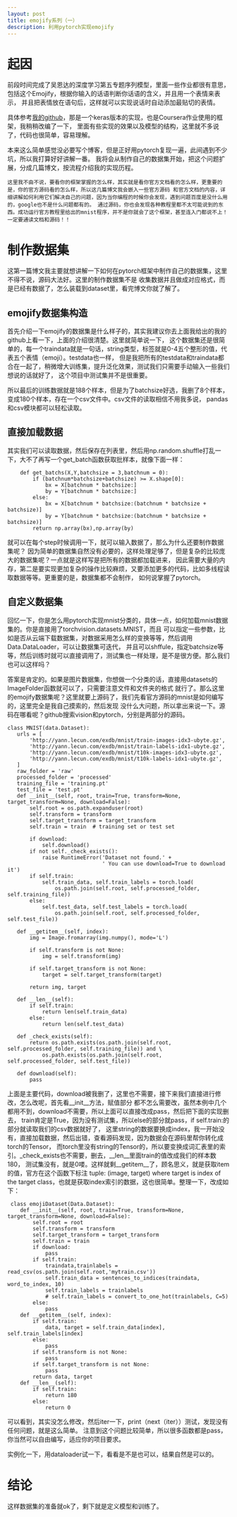 ```yaml
---
layout: post
title: emojify系列（一）
description: 利用pytorch实现emojify
---
```


# 起因

前段时间完成了吴恩达的深度学习第五专题序列模型，里面一些作业都很有意思，包括这个Emojify，根据你输入的话语判断你话语的含义，并且用一个表情来表示，
并且把表情放在语句后，这样就可以实现说话时自动添加最贴切的表情。

具体参考[我的github](https://github.com/cryer/Emojify "我的keras实现")，那是一个keras版本的实现，也是Coursera作业使用的框架，我稍稍改编了一下，
里面有些实现的效果以及模型的结构，这里就不多说了，代码也很简单，容易理解。

本来这么简单感觉没必要写个博客，但是正好用pytorch复现一遍，此间遇到不少坑，所以我打算好好讲解一番。
我将会从制作自己的数据集开始，把这个问题扩展，分成几篇博文，按流程介绍我的实现历程。

`
这里我不由不说，要看你的框架掌握的怎么样，其实就是看你官方文档看的怎么样，更重要的是，你的官方源码看的怎么样，所以这几篇博文我会嵌入一些官方源码
和官方文档的内容，详细讲解如何利用它们解决自己的问题，因为当你编程的时候你会发现，遇到问题百度是没什么用的，google也不是什么问题都有的。
通过源码，你也会发现各种教程里都不太可能说到的东西。成功运行官方教程里给出的mnist程序，并不是你就会了这个框架，甚至连入门都说不上！一定要通读文档和源码！！
`
# 制作数据集

这第一篇博文我主要就想讲解一下如何在pytorch框架中制作自己的数据集，这里不得不说，源码大法好。这里的制作数据集不是
收集数据并且做成对应格式，而是已经有数据了，怎么装载到dataset里，看完博文你就了解了。

## emojify数据集构造

首先介绍一下emojify的数据集是什么样子的，其实我建议你去上面我给出的我的github上看一下，上面的介绍很清楚。这里就简单说一下，
这个数据集还是很简单的，每一个traindata就是一句话，string类型，标签就是0-4五个整形的值，代表五个表情（emoji）。testdata也一样，
但是我把所有的testdata和traindata都合在一起了，稍微增大训练集，提升泛化效果，测试我们只需要手动输入一些我们想说的话就好了，
这个项目中测试集并不是很重要。

所以最后的训练数据就是188个样本，但是为了batchsize好选，我删了8个样本，变成180个样本，存在一个csv文件中。csv文件的读取相信不用我多说，
pandas和csv模块都可以轻松读取。

## 直接加载数据

其实我们可以读取数据，然后保存在列表里，然后用np.random.shuffle打乱一下，大不了再写一个get_batch函数获取批样本，就像下面一样：

```
    def get_batchs(X,Y,batchsize = 3,batchnum = 0):
        if (batchnum*batchsize+batchsize) >= X.shape[0]:
            bx = X[batchnum * batchsize:]
            by = Y[batchnum * batchsize:]
        else:
            bx = X[batchnum * batchsize:(batchnum * batchsize + batchsize)]
            by = Y[batchnum * batchsize:(batchnum * batchsize + batchsize)]
        return np.array(bx),np.array(by)
```
 就可以在每个step时候调用一下，就可以输入数据了，那么为什么还要制作数据集呢？
 因为简单的数据集自然没有必要的，这样处理足够了，但是复杂的比较庞大的数据集呢？一点就是这样写是把所有的数据都加载进来，
 因此需要大量的内存，第二是要实现更加复杂的操作比较麻烦，又要添加更多的代码，比如多线程读取数据等等。更重要的是，数据集都不会制作，
 如何说掌握了pytorch。
 
 ## 自定义数据集
 
 回忆一下，你是怎么用pytorch实现mnist分类的，具体一点，如何加载mnist数据集的。你是直接用了torchvision.datasets.MNIST，而且
 可以指定一些参数，比如是否从云端下载数据集，对数据采用怎么样的变换等等，然后调用 Data.DataLoader，可以让数据集可迭代，
 并且可以shffule，指定batchsize等等，然后训练时就可以直接调用了，测试集也一样处理，是不是很方便。那么我们也可以这样吗？
 
 答案是肯定的。如果是图片数据集，你想做一个分类的话，直接用datasets的ImageFolder函数就可以了，只需要注意文件和文件夹的格式
 就行了。那么这里的emojify数据集呢？这里就要上源码了，我们先看官方源码的mnist是如何编写的，这里完全是我自己摸索的，然后发现
 没什么大问题，所以拿出来说一下。源码在哪看呢？github搜索vision和pytorch，分别是两部分的源码。
 
 ```
 class MNIST(data.Dataset):
    urls = [
        'http://yann.lecun.com/exdb/mnist/train-images-idx3-ubyte.gz',
        'http://yann.lecun.com/exdb/mnist/train-labels-idx1-ubyte.gz',
        'http://yann.lecun.com/exdb/mnist/t10k-images-idx3-ubyte.gz',
        'http://yann.lecun.com/exdb/mnist/t10k-labels-idx1-ubyte.gz',
    ]
    raw_folder = 'raw'
    processed_folder = 'processed'
    training_file = 'training.pt'
    test_file = 'test.pt'
    def __init__(self, root, train=True, transform=None, target_transform=None, download=False):
        self.root = os.path.expanduser(root)
        self.transform = transform
        self.target_transform = target_transform
        self.train = train  # training set or test set

        if download:
            self.download()
        if not self._check_exists():
            raise RuntimeError('Dataset not found.' +
                               ' You can use download=True to download it')
        if self.train:
            self.train_data, self.train_labels = torch.load(
                os.path.join(self.root, self.processed_folder, self.training_file))
        else:
            self.test_data, self.test_labels = torch.load(
                os.path.join(self.root, self.processed_folder, self.test_file))

    def __getitem__(self, index):
        img = Image.fromarray(img.numpy(), mode='L')

        if self.transform is not None:
            img = self.transform(img)

        if self.target_transform is not None:
            target = self.target_transform(target)

        return img, target

    def __len__(self):
        if self.train:
            return len(self.train_data)
        else:
            return len(self.test_data)

    def _check_exists(self):
        return os.path.exists(os.path.join(self.root, self.processed_folder, self.training_file)) and \
            os.path.exists(os.path.join(self.root, self.processed_folder, self.test_file))

    def download(self):
        pass
 ```
 上面是主要代码，download被我删了，这里也不需要，接下来我们直接进行修改，怎么改呢，首先看__init__方法，赋值部分
 都不怎么需要改，虽然本例中几个都用不到，download不需要，所以上面可以直接改成pass，然后把下面的实现删去，
 train肯定是True，因为没有测试集，所以else的部分就pass，if self.train:的部分就读取我们的csv数据就好了，
 这里string的数据要换成index，我一开始没有，直接加载数据，然后出错，查看源码发现，因为数据会在源码里帮你转化成torch的Tensor，
 而torch里没有string的Tensor的，所以要变换成词汇表里的索引。_check_exists也不需要，删去，__len__里面train的值改成我们的样本数180，
 测试集没有，就是0喽。这样就剩__getitem__了，顾名思义，就是获取item的值，官方在这个函数下标注
 tuple: (image, target) where target is index of the target class，也就是获取index索引的数据，这也很简单。整理一下，改成如下：

```
 class emojiDataset(Data.Dataset):
    def __init__(self, root, train=True, transform=None, target_transform=None, download=False):
        self.root = root
        self.transform = transform
        self.target_transform = target_transform
        self.train = train
        if download:
            pass
        if self.train:
            traindata,trainlabels = read_csv(os.path.join(self.root,'mytrain.csv'))
            self.train_data = sentences_to_indices(traindata, word_to_index, 10)
            self.train_labels = trainlabels
            # self.train_labels = convert_to_one_hot(trainlabels, C=5)
        else:
            pass
    def __getitem__(self, index):
        if self.train:
            data, target = self.train_data[index], self.train_labels[index]
        else:
            pass
        if self.transform is not None:
            pass
        if self.target_transform is not None:
            pass
        return data, target
    def __len__(self):
        if self.train:
            return 180
        else:
            return 0
 ```
可以看到，其实没怎么修改，然后iter一下，print（next（iter））测试，发现没有任何问题，就是这么简单。
注意到这个问题比较简单，所以很多函数都是pass，你当然可以自由编写，适应你的项目要求。
 
实例化一下，用dataloader试一下，看看是不是也可以，结果自然是可以的。

# 结论

这样数据集的准备就ok了，剩下就是定义模型和训练了。

